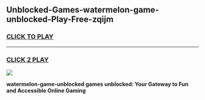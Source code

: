 
## Unblocked-Games-watermelon-game-unblocked-Play-Free-zqijm
<h3>
<a href="https://premium76.site?title=watermelon-game-unblocked&ref=23A">CLICK TO PLAY</a></h3>
<hr>

<h3>
<a href="https://premium76.site?title=watermelon-game-unblocked&ref=23A">CLICK 2 PLAY</a>
  
</h3>

<a href="https://premium76.site?title=watermelon-game-unblocked&ref=23A"><img src="https://clearcache.store/games.png"></a>


**watermelon-game-unblocked games unblocked: Your Gateway to Fun and Accessible Online Gaming**
